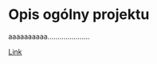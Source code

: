# Opis ogólny projektu

aaaaaaaaaa.....................

[Link](Mrbuggy3/01%20_Analiza_specyfikacji/Projekt_koncowy_Specyfikacja_Bledy.csv)
